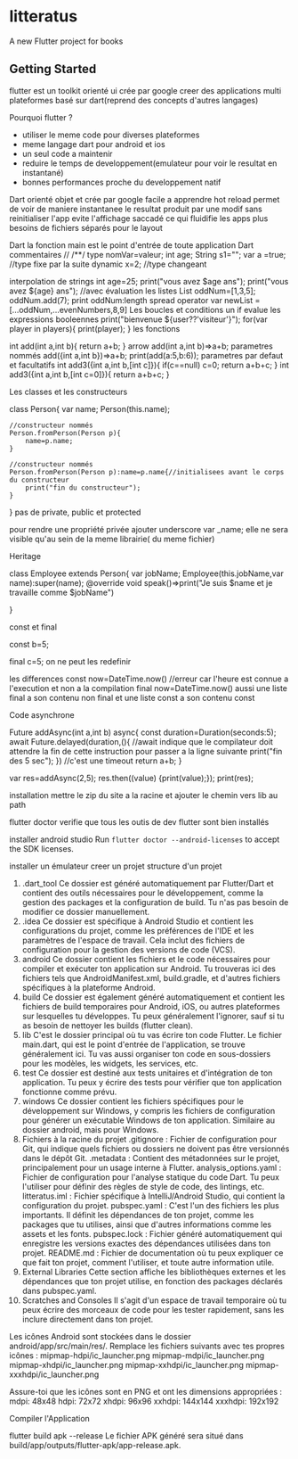 # litteratus

A new Flutter project for books

## Getting Started
flutter est un toolkit orienté ui crée par google
creer des applications multi plateformes
basé sur dart(reprend des concepts d'autres langages)

Pourquoi flutter ?
- utiliser le meme code pour diverses plateformes
- meme langage dart pour android et ios
- un seul code a maintenir
- reduire le temps de developpement(emulateur pour voir le resultat en instantané)
- bonnes performances proche du developpement natif

Dart
orienté objet et crée par google
facile a apprendre
hot reload permet de voir de maniere instantanee le resultat produit par une modif sans reinitialiser l'app
evite l'affichage saccadé ce qui fluidifie les apps
plus besoins de fichiers séparés pour le layout

Dart
la fonction main est le point d'entrée de toute application Dart
commentaires // /**/
type nomVar=valeur;
int age;
String s1="";
var a =true; //type fixe par la suite
dynamic x=2; //type changeant

interpolation de strings
int age=25;
print("vous avez $age ans");
print("vous avez ${age} ans"); //avec évaluation
les listes
List<int> oddNum=[1,3,5];
oddNum.add(7);
print oddNum:length
spread operator
var newList = [...oddNum,...evenNumbers,8,9]
Les boucles et conditions
un if evalue les expressions booleennes
print("bienvenue ${user??'visiteur'}");
for(var player in players){
print(player);
}
les fonctions

int add(int a,int b){
return a+b;
}
arrow
add(int a,int b)=>a+b;
parametres nommés
add({int a,int b})=>a+b;
print(add(a:5,b:6));
parametres par defaut et facultatifs
int add3({int a,int b,[int c]}){
if(c==null)
c=0;
return a+b+c;
}
int add3({int a,int b,[int c=0]}){
return a+b+c;
}

Les classes et les constructeurs

class Person{
var name;
Person(this.name);

	//constructeur nommés
	Person.fromPerson(Person p){
		name=p.name;
	}

	//constructeur nommés
	Person.fromPerson(Person p):name=p.name{//initialisees avant le corps du constructeur
		print("fin du constructeur");
	}
}
pas de private, public et protected

pour rendre une propriété privée ajouter underscore
var _name;
elle ne sera visible qu'au sein de la meme librairie( du meme fichier)

Heritage

class Employee extends Person{
var jobName;
Employee(this.jobName,var name):super(name);
@override
void speak()=>print("Je suis $name et je travaille comme $jobName")

}

const et final

const b=5;

final c=5;
on ne peut les redefinir


les differences
const now=DateTime.now() //erreur car l'heure est connue a l'execution et non a la compilation
final now=DateTime.now()
aussi une liste final a son contenu non final et une liste const a son contenu const

Code asynchrone

Future<int> addAsync(int a,int b) async{
const duration=Duration(seconds:5);
await Future.delayed(duration,(){  //await indique que le compilateur doit attendre la fin de cette instruction pour passer a la ligne suivante
print("fin des 5 sec");
}) //c'est une timeout
return a+b;
}

var res=addAsync(2,5);
res.then((value) {print(value);});
print(res);

installation
mettre le zip du site a la racine et ajouter le chemin vers lib au path

flutter doctor 		verifie que tous les outis de dev flutter sont bien installés

installer android studio
Run `flutter doctor --android-licenses` to accept the SDK licenses.

installer un émulateur
creer un projet
structure d'un projet

1. .dart_tool
   Ce dossier est généré automatiquement par Flutter/Dart et contient des outils nécessaires pour le développement, comme la gestion des packages et la configuration de build. Tu n'as pas besoin de modifier ce dossier manuellement.
2. .idea
   Ce dossier est spécifique à Android Studio et contient les configurations du projet, comme les préférences de l'IDE et les paramètres de l'espace de travail. Cela inclut des fichiers de configuration pour la gestion des versions de code (VCS).
3. android
   Ce dossier contient les fichiers et le code nécessaires pour compiler et exécuter ton application sur Android. Tu trouveras ici des fichiers tels que AndroidManifest.xml, build.gradle, et d'autres fichiers spécifiques à la plateforme Android.
4. build
   Ce dossier est également généré automatiquement et contient les fichiers de build temporaires pour Android, iOS, ou autres plateformes sur lesquelles tu développes. Tu peux généralement l'ignorer, sauf si tu as besoin de nettoyer les builds (flutter clean).
5. lib
   C'est le dossier principal où tu vas écrire ton code Flutter. Le fichier main.dart, qui est le point d'entrée de l'application, se trouve généralement ici. Tu vas aussi organiser ton code en sous-dossiers pour les modèles, les widgets, les services, etc.
6. test
   Ce dossier est destiné aux tests unitaires et d'intégration de ton application. Tu peux y écrire des tests pour vérifier que ton application fonctionne comme prévu.
7. windows
   Ce dossier contient les fichiers spécifiques pour le développement sur Windows, y compris les fichiers de configuration pour générer un exécutable Windows de ton application. Similaire au dossier android, mais pour Windows.
8. Fichiers à la racine du projet
   .gitignore : Fichier de configuration pour Git, qui indique quels fichiers ou dossiers ne doivent pas être versionnés dans le dépôt Git.
   .metadata : Contient des métadonnées sur le projet, principalement pour un usage interne à Flutter.
   analysis_options.yaml : Fichier de configuration pour l'analyse statique du code Dart. Tu peux l'utiliser pour définir des règles de style de code, des lintings, etc.
   litteratus.iml : Fichier spécifique à IntelliJ/Android Studio, qui contient la configuration du projet.
   pubspec.yaml : C'est l'un des fichiers les plus importants. Il définit les dépendances de ton projet, comme les packages que tu utilises, ainsi que d'autres informations comme les assets et les fonts.
   pubspec.lock : Fichier généré automatiquement qui enregistre les versions exactes des dépendances utilisées dans ton projet.
   README.md : Fichier de documentation où tu peux expliquer ce que fait ton projet, comment l'utiliser, et toute autre information utile.
9. External Libraries
   Cette section affiche les bibliothèques externes et les dépendances que ton projet utilise, en fonction des packages déclarés dans pubspec.yaml.
10. Scratches and Consoles
    Il s'agit d'un espace de travail temporaire où tu peux écrire des morceaux de code pour les tester rapidement, sans les inclure directement dans ton projet.



Les icônes Android sont stockées dans le dossier android/app/src/main/res/.
Remplace les fichiers suivants avec tes propres icônes :
mipmap-hdpi/ic_launcher.png
mipmap-mdpi/ic_launcher.png
mipmap-xhdpi/ic_launcher.png
mipmap-xxhdpi/ic_launcher.png
mipmap-xxxhdpi/ic_launcher.png

Assure-toi que les icônes sont en PNG et ont les dimensions appropriées :
mdpi: 48x48
hdpi: 72x72
xhdpi: 96x96
xxhdpi: 144x144
xxxhdpi: 192x192


Compiler l'Application

flutter build apk --release
Le fichier APK généré sera situé dans build/app/outputs/flutter-apk/app-release.apk.



